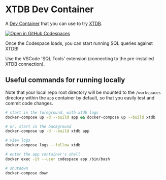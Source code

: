 # XTDB Dev Container

A [Dev Container](https://containers.dev) that you can use to try [XTDB](https://xtdb.com).

[![Open in GitHub Codespaces](https://github.com/codespaces/badge.svg)](https://codespaces.new/xtdb/xtdb)

Once the Codespace loads, you can start running SQL queries against XTDB!

Use the VSCode 'SQL Tools' extension (connecting to the pre-installed XTDB connection).

## Useful commands for running locally

Note that your local repo root directory will be mounted to the `/workspaces` directory within the `app` container by default, so that you easily test and commit code changes.

```bash
# start in the foreground, with xtdb logs
docker-compose up -d --build app && docker-compose up --build xtdb

# or, start in the background
docker-compose up -d --build xtdb app

# view logs
docker-compose logs --follow xtdb

# enter the app container's shell
docker exec -it --user codespace app /bin/bash

# shutdown
docker-compose down
```
